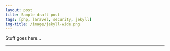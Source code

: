 ```yaml
---
layout: post
title: Sample draft post
tags: [php, laravel, security, jekyll]
img-title: /image/jekyll-wide.png
---
```


Stuff goes here...

---